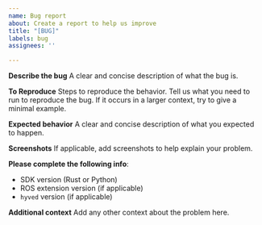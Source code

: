 ```yaml
---
name: Bug report
about: Create a report to help us improve
title: "[BUG]"
labels: bug
assignees: ''

---
```


**Describe the bug**
A clear and concise description of what the bug is.

**To Reproduce**
Steps to reproduce the behavior. Tell us what you need to run to reproduce the bug. If it occurs in a larger context, try to give a minimal example.

**Expected behavior**
A clear and concise description of what you expected to happen.

**Screenshots**
If applicable, add screenshots to help explain your problem.

**Please complete the following info**:

- SDK version (Rust or Python)
- ROS extension version (if applicable)
- `hyved` version (if applicable)

**Additional context**
Add any other context about the problem here.
